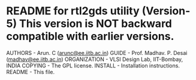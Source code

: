 README for rtl2gds utility (Version-5)
This version is NOT backward compatible with earlier versions.
==================================================================

AUTHORS            - Arun. C (arunc@ee.iitb.ac.in)
GUIDE              - Prof. Madhav. P. Desai (madhav@ee.iitb.ac.in)
ORGANIZATION       - VLSI Design Lab, IIT-Bombay, INDIA
COPYING            - The GPL license.
INSTALL            - Installation instructions.
README             - This file.



